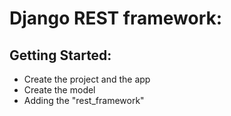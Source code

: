 # Django REST framework:

## Getting Started:
* Create the project and the app
* Create the model
* Adding the "rest_framework"
